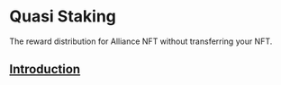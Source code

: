 # Quasi Staking

The reward distribution for Alliance NFT without transferring your NFT.


## [Introduction](https://investnft.gitbook.io/investnft/faq/first-alliance-faq/quasi-staking)